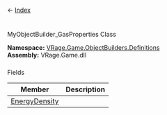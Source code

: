 ← [Index](Api-Index)

# 
MyObjectBuilder_GasProperties Class

**Namespace:** [VRage.Game.ObjectBuilders.Definitions](VRage.Game.ObjectBuilders.Definitions)  
**Assembly:** VRage.Game.dll

### 
Fields

|Member|Description|
|---|---|
|[EnergyDensity](VRage.Game.ObjectBuilders.Definitions.MyObjectBuilder_GasProperties.EnergyDensity)||


